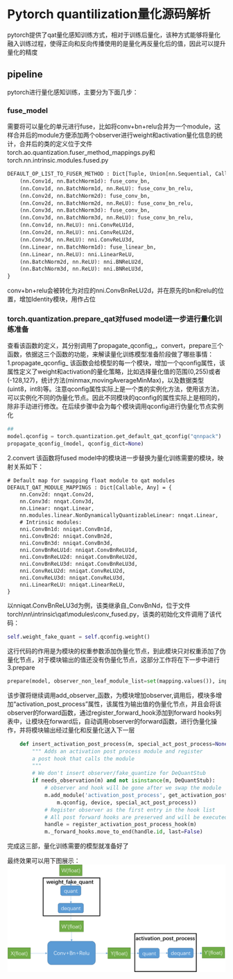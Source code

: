 # Pytorch quantilization量化源码解析
pytorch提供了qat量化感知训练方式，相对于训练后量化，该种方式能够将量化融入训练过程，使得正向和反向传播使用的是量化再反量化后的值，因此可以提升量化的精度

## pipeline
pytorch进行量化感知训练，主要分为下面几步：
### fuse_model
需要将可以量化的单元进行fuse，比如将conv+bn+relu合并为一个module，这样合并后的module方便添加两个observer进行weight和activation量化信息的统计，合并后的类的定义位于文件torch.ao.quantization.fuser_method_mappings.py和torch.nn.intrinsic.modules.fused.py
```python
DEFAULT_OP_LIST_TO_FUSER_METHOD : Dict[Tuple, Union[nn.Sequential, Callable]] = {
    (nn.Conv1d, nn.BatchNorm1d): fuse_conv_bn,
    (nn.Conv1d, nn.BatchNorm1d, nn.ReLU): fuse_conv_bn_relu,
    (nn.Conv2d, nn.BatchNorm2d): fuse_conv_bn,
    (nn.Conv2d, nn.BatchNorm2d, nn.ReLU): fuse_conv_bn_relu,
    (nn.Conv3d, nn.BatchNorm3d): fuse_conv_bn,
    (nn.Conv3d, nn.BatchNorm3d, nn.ReLU): fuse_conv_bn_relu,
    (nn.Conv1d, nn.ReLU): nni.ConvReLU1d,
    (nn.Conv2d, nn.ReLU): nni.ConvReLU2d,
    (nn.Conv3d, nn.ReLU): nni.ConvReLU3d,
    (nn.Linear, nn.BatchNorm1d): fuse_linear_bn,
    (nn.Linear, nn.ReLU): nni.LinearReLU,
    (nn.BatchNorm2d, nn.ReLU): nni.BNReLU2d,
    (nn.BatchNorm3d, nn.ReLU): nni.BNReLU3d,
}
```
conv+bn+relu会被转化为对应的nni.ConvBnReLU2d，并在原先的bn和relu的位置，增加Identity模块，用作占位
### torch.quantization.prepare_qat对fused model进一步进行量化训练准备
查看该函数的定义，其分别调用了propagate_qconfig_，convert，prepare三个函数，依据这三个函数的功能，来解读量化训练模型准备阶段做了哪些事情：
1.propagate_qconfig_
该函数会给模型的每一个模块，增加一个qconfig属性，该属性定义了weight和activation的量化策略，比如选择量化值的范围(0,255)或者(-128,127)，统计方法(minmax,movingAverageMinMax)，以及数据类型(uint8，int8)等。注意qconfig属性实际上是一个类的实例化方法，使用该方法，可以实例化不同的伪量化节点。因此不同模块的qconfig的属性实际上是相同的，除非手动进行修改。在后续步骤中会为每个模块调用qconfig进行伪量化节点实例化
```python
##
model.qconfig = torch.quantization.get_default_qat_qconfig("qnnpack")
propagate_qconfig_(model, qconfig_dict=None)
```

2.convert
该函数将fused model中的模块进一步替换为量化训练需要的模块，映射关系如下：
```
# Default map for swapping float module to qat modules
DEFAULT_QAT_MODULE_MAPPINGS : Dict[Callable, Any] = {
    nn.Conv2d: nnqat.Conv2d,
    nn.Conv3d: nnqat.Conv3d,
    nn.Linear: nnqat.Linear,
    nn.modules.linear.NonDynamicallyQuantizableLinear: nnqat.Linear,
    # Intrinsic modules:
    nni.ConvBn1d: nniqat.ConvBn1d,
    nni.ConvBn2d: nniqat.ConvBn2d,
    nni.ConvBn3d: nniqat.ConvBn3d,
    nni.ConvBnReLU1d: nniqat.ConvBnReLU1d,
    nni.ConvBnReLU2d: nniqat.ConvBnReLU2d,
    nni.ConvBnReLU3d: nniqat.ConvBnReLU3d,
    nni.ConvReLU2d: nniqat.ConvReLU2d,
    nni.ConvReLU3d: nniqat.ConvReLU3d,
    nni.LinearReLU: nniqat.LinearReLU,
}
```
以nniqat.ConvBnReLU3d为例，该类继承自_ConvBnNd，位于文件torch\nn\intrinsic\qat\modules\conv_fused.py，该类的初始化文件调用了该代码：
```python
self.weight_fake_quant = self.qconfig.weight()
```
这行代码的作用是为模块的权重参数添加伪量化节点，到此模块只对权重添加了伪量化节点，对于模块输出的值还没有伪量化节点，这部分工作将在下一步中进行
3.prepare
```python
prepare(model, observer_non_leaf_module_list=set(mapping.values()), inplace=True)
```
该步骤将继续调用add_observer_函数，为模块增加observer,调用后，模块多增加“activation_post_process”属性，该属性为输出值的伪量化节点，并且会将该observer的forward函数，通过register_forward_hook添加到forward hooks列表中，让模块在forward后，自动调用observer的forward函数，进行伪量化操作，并将模块输出经过量化和反量化送入下一层
```python
    def insert_activation_post_process(m, special_act_post_process=None):
        """ Adds an activation post process module and register
        a post hook that calls the module
        """
        # We don't insert observer/fake_quantize for DeQuantStub
        if needs_observation(m) and not isinstance(m, DeQuantStub):
            # observer and hook will be gone after we swap the module
            m.add_module('activation_post_process', get_activation_post_process(
                m.qconfig, device, special_act_post_process))
            # Register observer as the first entry in the hook list
            # All post forward hooks are preserved and will be executed after the observer before convert
            handle = register_activation_post_process_hook(m)
            m._forward_hooks.move_to_end(handle.id, last=False)
```

完成这三部，量化训练需要的模型就准备好了

最终效果可以用下图展示：
![qat](pics/qat.png)